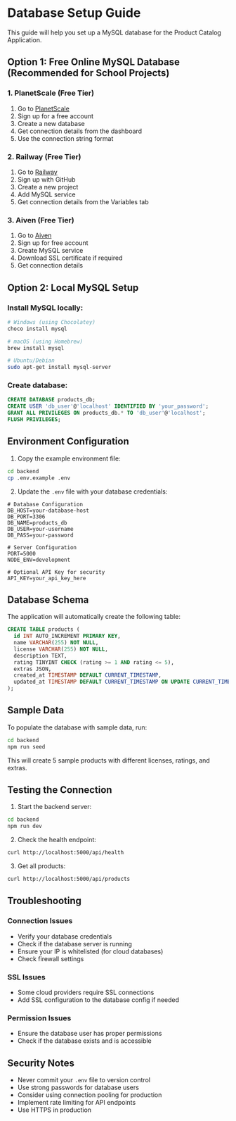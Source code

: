 # Database Setup Guide

This guide will help you set up a MySQL database for the Product Catalog Application.

## Option 1: Free Online MySQL Database (Recommended for School Projects)

### 1. PlanetScale (Free Tier)
1. Go to [PlanetScale](https://planetscale.com/)
2. Sign up for a free account
3. Create a new database
4. Get connection details from the dashboard
5. Use the connection string format

### 2. Railway (Free Tier)
1. Go to [Railway](https://railway.app/)
2. Sign up with GitHub
3. Create a new project
4. Add MySQL service
5. Get connection details from the Variables tab

### 3. Aiven (Free Tier)
1. Go to [Aiven](https://aiven.io/)
2. Sign up for free account
3. Create MySQL service
4. Download SSL certificate if required
5. Get connection details

## Option 2: Local MySQL Setup

### Install MySQL locally:
```bash
# Windows (using Chocolatey)
choco install mysql

# macOS (using Homebrew)
brew install mysql

# Ubuntu/Debian
sudo apt-get install mysql-server
```

### Create database:
```sql
CREATE DATABASE products_db;
CREATE USER 'db_user'@'localhost' IDENTIFIED BY 'your_password';
GRANT ALL PRIVILEGES ON products_db.* TO 'db_user'@'localhost';
FLUSH PRIVILEGES;
```

## Environment Configuration

1. Copy the example environment file:
```bash
cd backend
cp .env.example .env
```

2. Update the `.env` file with your database credentials:
```env
# Database Configuration
DB_HOST=your-database-host
DB_PORT=3306
DB_NAME=products_db
DB_USER=your-username
DB_PASS=your-password

# Server Configuration
PORT=5000
NODE_ENV=development

# Optional API Key for security
API_KEY=your_api_key_here
```

## Database Schema

The application will automatically create the following table:

```sql
CREATE TABLE products (
  id INT AUTO_INCREMENT PRIMARY KEY,
  name VARCHAR(255) NOT NULL,
  license VARCHAR(255) NOT NULL,
  description TEXT,
  rating TINYINT CHECK (rating >= 1 AND rating <= 5),
  extras JSON,
  created_at TIMESTAMP DEFAULT CURRENT_TIMESTAMP,
  updated_at TIMESTAMP DEFAULT CURRENT_TIMESTAMP ON UPDATE CURRENT_TIMESTAMP
);
```

## Sample Data

To populate the database with sample data, run:
```bash
cd backend
npm run seed
```

This will create 5 sample products with different licenses, ratings, and extras.

## Testing the Connection

1. Start the backend server:
```bash
cd backend
npm run dev
```

2. Check the health endpoint:
```bash
curl http://localhost:5000/api/health
```

3. Get all products:
```bash
curl http://localhost:5000/api/products
```

## Troubleshooting

### Connection Issues
- Verify your database credentials
- Check if the database server is running
- Ensure your IP is whitelisted (for cloud databases)
- Check firewall settings

### SSL Issues
- Some cloud providers require SSL connections
- Add SSL configuration to the database config if needed

### Permission Issues
- Ensure the database user has proper permissions
- Check if the database exists and is accessible

## Security Notes

- Never commit your `.env` file to version control
- Use strong passwords for database users
- Consider using connection pooling for production
- Implement rate limiting for API endpoints
- Use HTTPS in production
